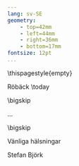 ```yaml
---
lang: sv-SE
geometry:
    - top=42mm
    - left=44mm
    - right=36mm
    - bottom=17mm
fontsize: 12pt
...
```


\thispagestyle{empty}

Röbäck \today

\bigskip

...

\bigskip

Vänliga hälsningar

Stefan Björk
